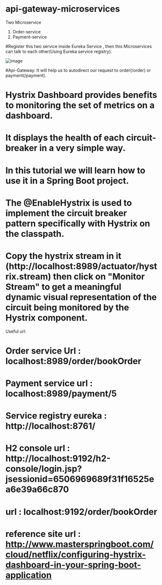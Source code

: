 # api-gateway-microservices

Two Microservice
1. Order-service 
2. Payment-service


#Register this two service inside Eureka Service , then this Microservices can talk to each other(Using Eureka service registry).

![image](https://user-images.githubusercontent.com/51286655/114025002-48441280-9892-11eb-9cfb-4d0593394f48.png)

#Api-Gateway: It will help us to autodirect our request to order(/order) or payment(/payment).

# Hystrix Dashboard provides benefits to monitoring the set of metrics on a dashboard.
# It displays the health of each circuit-breaker in a very simple way.
# In this tutorial we will learn how to use it in a Spring Boot project.

# The @EnableHystrix is used to implement the circuit breaker pattern specifically with Hystrix on the classpath.

# Copy the hystrix stream in it (http://localhost:8989/actuator/hystrix.stream) then click on "Monitor Stream" to get a meaningful dynamic visual representation of the circuit being monitored by the Hystrix component.

Useful url: 

# Order service  Url : localhost:8989/order/bookOrder
# Payment service  url : localhost:8989/payment/5
# Service registry eureka : http://localhost:8761/
# H2 console url : http://localhost:9192/h2-console/login.jsp?jsessionid=6506969689f31f16525ea6e39a66c870
# url : localhost:9192/order/bookOrder

# reference site url : http://www.masterspringboot.com/cloud/netflix/configuring-hystrix-dashboard-in-your-spring-boot-application
